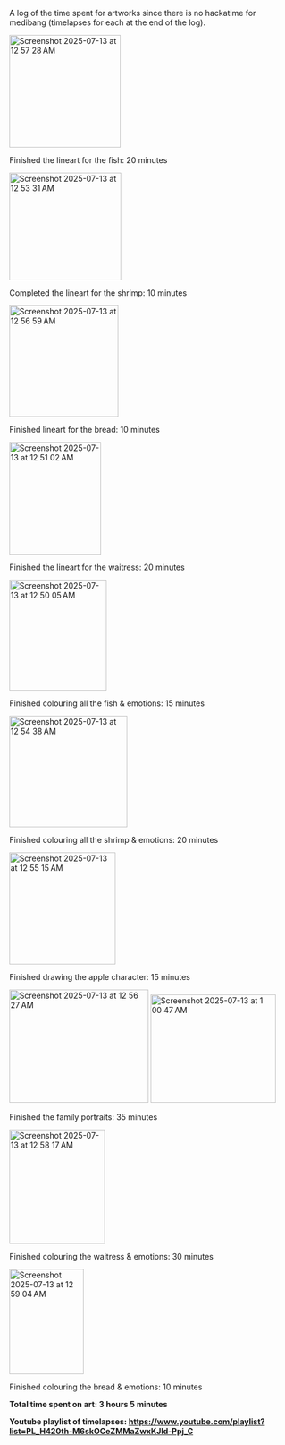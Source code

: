 A log of the time spent for artworks since there is no hackatime for medibang (timelapses for each at the end of the log).

<img width="199" height="201" alt="Screenshot 2025-07-13 at 12 57 28 AM" src="https://github.com/user-attachments/assets/2620b0f1-9dd5-4f9b-989c-047cadbb8313" />

Finished the lineart for the fish: 20 minutes

<img width="200" height="192" alt="Screenshot 2025-07-13 at 12 53 31 AM" src="https://github.com/user-attachments/assets/650ca70e-e13c-46e2-ba71-8ed31eacf76c" />

Completed the lineart for the shrimp: 10 minutes

<img width="195" height="199" alt="Screenshot 2025-07-13 at 12 56 59 AM" src="https://github.com/user-attachments/assets/927faf19-a8e2-433a-8eca-406f45c02d79" />

Finished lineart for the bread: 10 minutes

<img width="164" height="201" alt="Screenshot 2025-07-13 at 12 51 02 AM" src="https://github.com/user-attachments/assets/2644e1a7-a0f8-42fe-b346-4455df36d8c8" />

Finished the lineart for the waitress: 20 minutes
 
<img width="174" height="198" alt="Screenshot 2025-07-13 at 12 50 05 AM" src="https://github.com/user-attachments/assets/aebf0c28-920e-48ca-94c1-ede4939e00bf" />

Finished colouring all the fish & emotions: 15 minutes

<img width="211" height="199" alt="Screenshot 2025-07-13 at 12 54 38 AM" src="https://github.com/user-attachments/assets/b9142e65-1366-4093-83a5-7281244093e7" />

Finished colouring all the shrimp & emotions: 20 minutes

<img width="190" height="200" alt="Screenshot 2025-07-13 at 12 55 15 AM" src="https://github.com/user-attachments/assets/ed97443d-5924-4692-b632-26485925e406" />

Finished drawing the apple character: 15 minutes

<img width="249" height="202" alt="Screenshot 2025-07-13 at 12 56 27 AM" src="https://github.com/user-attachments/assets/72d5a135-4d38-4f4c-89a8-b7e503e75af3" />

<img width="224" height="193" alt="Screenshot 2025-07-13 at 1 00 47 AM" src="https://github.com/user-attachments/assets/bc18c59f-3789-4aec-902f-3ab20a6269dd" />

Finished the family portraits: 35 minutes

<img width="171" height="204" alt="Screenshot 2025-07-13 at 12 58 17 AM" src="https://github.com/user-attachments/assets/64c74e6d-c106-4d15-a7cd-eca153538b89" />

Finished colouring the waitress & emotions: 30 minutes

<img width="133" height="188" alt="Screenshot 2025-07-13 at 12 59 04 AM" src="https://github.com/user-attachments/assets/20458873-840b-462f-a4b8-ae0b8b47b0de" />

Finished colouring the bread & emotions: 10 minutes

**Total time spent on art: 3 hours 5 minutes**

**Youtube playlist of timelapses: https://www.youtube.com/playlist?list=PL_H420th-M6skOCeZMMaZwxKJld-Ppj_C**
